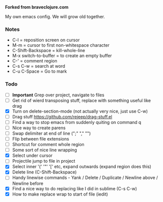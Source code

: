 **Forked from braveclojure.com**

My own emacs config. We will grow old together.

### Notes ###

* C-l = reposition screen on cursor
* M-m = cursor to first non-whitespace character
* C-Shift-Backspace = kill-whole-line
* M-x switch-to-buffer = to create an empty buffer
* C-' = comment region
* C-s C-w = search at word
* C-u C-Space = Go to mark

### Todo

- [ ] **Important** Grep over project, navigate to files
- [ ] Get rid of wierd transposing stuff, replace with something useful like drag
- [x] Turn on delete-section-mode (not actually very nice, just use C-w)
- [ ] Drag stuff https://github.com/rejeep/drag-stuff.el
- [ ] Find a way to stop emacs from suddenly quiting on command q
- [ ] Nice way to create parens
- [ ] Swap delimiter at end of line (";" "," "")
- [ ] Flip between file extensions
- [ ] Shortcut for comment whole region
- [ ] Some sort of nice line wrapping
- [x] Select under cursor
- [ ] Projectile jump to file in project
- [x] Select inner '(' '"' '[' etc, expand outwards (expand region does this)
- [x] Delete line (C-Shift-Backspace)
- [ ] Handy linewise commands - Yank / Delete / Duplicate / Newline above / Newline before
- [x] Find a nice way to do replacing like I did in sublime (C-s C-w) 
- [x] How to make replace wrap to start of file (iedit)
